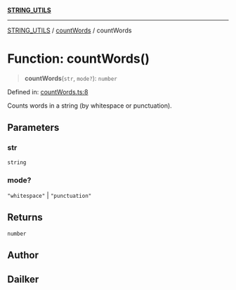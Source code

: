 [**STRING_UTILS**](../../README.md)

***

[STRING_UTILS](../../README.md) / [countWords](../README.md) / countWords

# Function: countWords()

> **countWords**(`str`, `mode?`): `number`

Defined in: [countWords.ts:8](https://github.com/dailker/everyutil/blob/fb6c9c837496f567cf7883b581cd27d1c9507ebe/src/string/countWords.ts#L8)

Counts words in a string (by whitespace or punctuation).

## Parameters

### str

`string`

### mode?

`"whitespace"` | `"punctuation"`

## Returns

`number`

## Author

## Dailker
